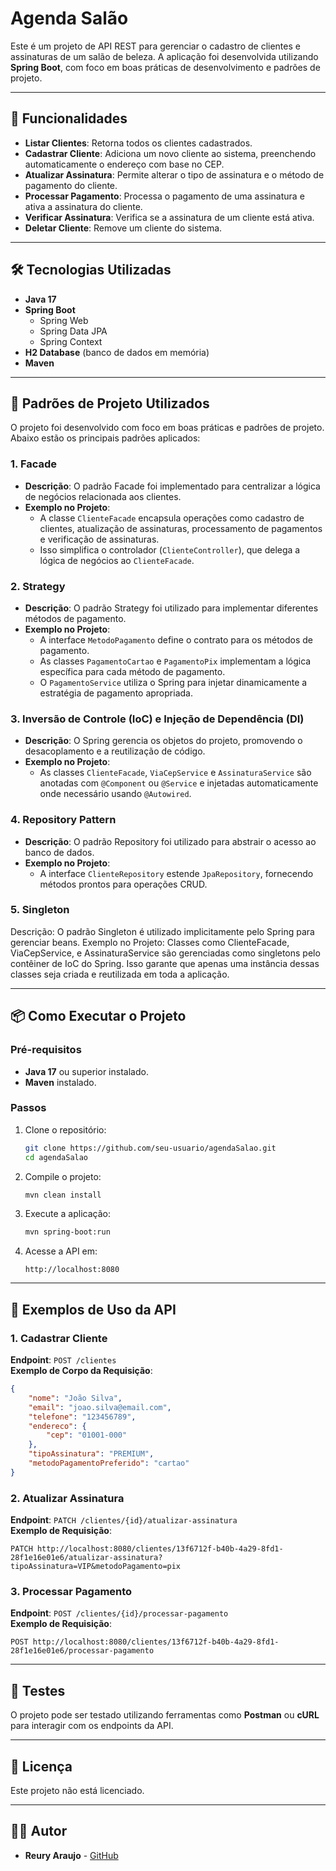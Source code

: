 # Agenda Salão

Este é um projeto de API REST para gerenciar o cadastro de clientes e assinaturas de um salão de beleza. A aplicação foi desenvolvida utilizando **Spring Boot**, com foco em boas práticas de desenvolvimento e padrões de projeto.

---

## 🚀 Funcionalidades

- **Listar Clientes**: Retorna todos os clientes cadastrados.
- **Cadastrar Cliente**: Adiciona um novo cliente ao sistema, preenchendo automaticamente o endereço com base no CEP.
- **Atualizar Assinatura**: Permite alterar o tipo de assinatura e o método de pagamento do cliente.
- **Processar Pagamento**: Processa o pagamento de uma assinatura e ativa a assinatura do cliente.
- **Verificar Assinatura**: Verifica se a assinatura de um cliente está ativa.
- **Deletar Cliente**: Remove um cliente do sistema.

---

## 🛠️ Tecnologias Utilizadas

- **Java 17**
- **Spring Boot**
  - Spring Web
  - Spring Data JPA
  - Spring Context
- **H2 Database** (banco de dados em memória)
- **Maven**

---

## 📐 Padrões de Projeto Utilizados

O projeto foi desenvolvido com foco em boas práticas e padrões de projeto. Abaixo estão os principais padrões aplicados:

### **1. Facade**
- **Descrição**: O padrão Facade foi implementado para centralizar a lógica de negócios relacionada aos clientes.
- **Exemplo no Projeto**:
  - A classe `ClienteFacade` encapsula operações como cadastro de clientes, atualização de assinaturas, processamento de pagamentos e verificação de assinaturas.
  - Isso simplifica o controlador (`ClienteController`), que delega a lógica de negócios ao `ClienteFacade`.

### **2. Strategy**
- **Descrição**: O padrão Strategy foi utilizado para implementar diferentes métodos de pagamento.
- **Exemplo no Projeto**:
  - A interface `MetodoPagamento` define o contrato para os métodos de pagamento.
  - As classes `PagamentoCartao` e `PagamentoPix` implementam a lógica específica para cada método de pagamento.
  - O `PagamentoService` utiliza o Spring para injetar dinamicamente a estratégia de pagamento apropriada.

### **3. Inversão de Controle (IoC) e Injeção de Dependência (DI)**
- **Descrição**: O Spring gerencia os objetos do projeto, promovendo o desacoplamento e a reutilização de código.
- **Exemplo no Projeto**:
  - As classes `ClienteFacade`, `ViaCepService` e `AssinaturaService` são anotadas com `@Component` ou `@Service` e injetadas automaticamente onde necessário usando `@Autowired`.

### **4. Repository Pattern**
- **Descrição**: O padrão Repository foi utilizado para abstrair o acesso ao banco de dados.
- **Exemplo no Projeto**:
  - A interface `ClienteRepository` estende `JpaRepository`, fornecendo métodos prontos para operações CRUD.

### **5. Singleton**
Descrição: O padrão Singleton é utilizado implicitamente pelo Spring para gerenciar beans.
Exemplo no Projeto:
Classes como ClienteFacade, ViaCepService, e AssinaturaService são gerenciadas como singletons pelo contêiner de IoC do Spring.
Isso garante que apenas uma instância dessas classes seja criada e reutilizada em toda a aplicação.

---

## 📦 Como Executar o Projeto

### Pré-requisitos
- **Java 17** ou superior instalado.
- **Maven** instalado.

### Passos
1. Clone o repositório:
   ```bash
   git clone https://github.com/seu-usuario/agendaSalao.git
   cd agendaSalao
   ```

2. Compile o projeto:
   ```bash
   mvn clean install
   ```

3. Execute a aplicação:
   ```bash
   mvn spring-boot:run
   ```

4. Acesse a API em:
   ```
   http://localhost:8080
   ```

---

## 📖 Exemplos de Uso da API

### **1. Cadastrar Cliente**
**Endpoint**: `POST /clientes`  
**Exemplo de Corpo da Requisição**:
```json
{
    "nome": "João Silva",
    "email": "joao.silva@email.com",
    "telefone": "123456789",
    "endereco": {
        "cep": "01001-000"
    },
    "tipoAssinatura": "PREMIUM",
    "metodoPagamentoPreferido": "cartao"
}
```

### **2. Atualizar Assinatura**
**Endpoint**: `PATCH /clientes/{id}/atualizar-assinatura`  
**Exemplo de Requisição**:
```
PATCH http://localhost:8080/clientes/13f6712f-b40b-4a29-8fd1-28f1e16e01e6/atualizar-assinatura?tipoAssinatura=VIP&metodoPagamento=pix
```

### **3. Processar Pagamento**
**Endpoint**: `POST /clientes/{id}/processar-pagamento`  
**Exemplo de Requisição**:
```
POST http://localhost:8080/clientes/13f6712f-b40b-4a29-8fd1-28f1e16e01e6/processar-pagamento
```

---

## 🧪 Testes

O projeto pode ser testado utilizando ferramentas como **Postman** ou **cURL** para interagir com os endpoints da API.

---

## 📜 Licença

Este projeto não está licenciado.

---

## 👨‍💻 Autor

- **Reury Araujo** - [GitHub](https://github.com/Reury)